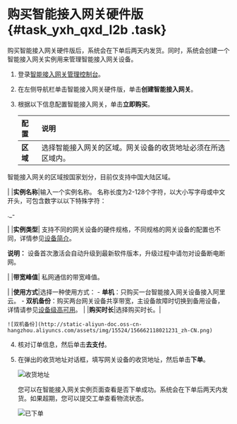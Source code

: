 # 购买智能接入网关硬件版 {#task_yxh_qxd_l2b .task}

购买智能接入网关硬件版后，系统会在下单后两天内发货。同时，系统会创建一个智能接入网关实例用来管理智能接入网关设备。

1.  登录[智能接入网关管理控制台](https://smartag.console.aliyun.com)。
2.  在左侧导航栏单击智能接入网关硬件版，单击**创建智能接入网关**。
3.  根据以下信息配置智能接入网关，单击**立即购买**。 

    |配置|说明|
    |:-|:-|
    |**区域**| 选择智能接入网关的区域。网关设备的收货地址必须在所选区域内。

 智能接入网关的区域按国家划分，目前仅支持中国大陆区域。

 |
    |**实例名称**|输入一个实例名称。 名称长度为2-128个字符，以大小写字母或中文开头，可包含数字以以下特殊字符：

 .\_-

 |
    |**实例类型**| 支持不同的网关设备的硬件规格，不同规格的网关设备的配置也不同，详情参见[设备简介](../../../../intl.zh-CN/产品简介/智能接入网关硬件版设备/设备简介.md#)。

 **说明：** 设备首次激活会自动升级到最新软件版本，升级过程中请勿对设备断电断网。

 |
    |**带宽峰值**| 私网通信的带宽峰值。

 |
    |**使用方式**|选择一种使用方式：     -   **单机**：只购买一台智能接入网关设备接入阿里云。
    -   **双机备份**：购买两台网关设备共享带宽，主设备故障时切换到备用设备，详情请参见[设备级高可用](../../../../intl.zh-CN/智能接入网关硬件版/高可用配置/设备级高可用.md#)。
 |
    |**购买时长**|选择购买时长。|

    ![双机备份](http://static-aliyun-doc.oss-cn-hangzhou.aliyuncs.com/assets/img/15524/156662118021231_zh-CN.png)

4.  核对订单信息，然后单击**去支付**。
5.  在弹出的收货地址对话框，填写网关设备的收货地址，然后单击**下单**。 

    ![收货地址](http://static-aliyun-doc.oss-cn-hangzhou.aliyuncs.com/assets/img/15524/156662118021238_zh-CN.png)

    您可以在智能接入网关实例页面查看是否下单成功。系统会在下单后两天内发货。如果超期，您可以提交工单查看物流状态。

    ![已下单](http://static-aliyun-doc.oss-cn-hangzhou.aliyuncs.com/assets/img/15524/156662118021239_zh-CN.png)


